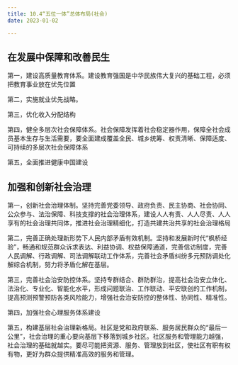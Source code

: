 ```yaml
---
title: 10.4“五位一体”总体布局(社会)
date: 2023-01-02

---
```


## 在发展中保障和改善民生<Badge text="选择题" type="tip" />

第一，建设高质量教育体系。建设教育强国是中华民族伟大复兴的基础工程，必须把教育事业放在优先位置

第二，实施就业优先战略。

第三，优化收入分配结构

第四，健全多层次社会保障体系。社会保障发挥着社会稳定器作用，保障全社会成员基本生存与生活需要，要全面建成覆盖全民、城乡统筹、权责清晰、保障适度、可持续的多层次社会保障体系

第五，全面推进健康中国建设

## 加强和创新社会治理<Badge text="选择题" type="tip" />

第一，创新社会治理体制。坚持完善党委领导、政府负责、民主协商、社会协同、公众参与、法治保障、科技支撑的社会治理体系，建设人人有责、人人尽责、人人享有的社会治理共同体，推进社会治理精细化，打造共建共治共享的社会治理格局

第二，完善正确处理新形势下人民内部矛盾有效机制。坚持和发展新时代“枫桥经验”，畅通和规范群众诉求表达、利益协调、权益保障通道，完善信访制度，完善人民调解、行政调解、司法调解联动工作体系，完善社会矛盾纠纷多元预防调处化解综合机制，努力将矛盾化解在基层。

第三，完善社会治安防控体系。坚持专群结合、群防群治，提高社会治安立体化、法治化、专业化、智能化水平，形成问题联治、工作联动、平安联创的工作机制，提高预测预警预防各类风险能力，增强社会治安防控的整体性、协同性、精准性。

第四，加强社会心理服务体系建设

第五，构建基层社会治理新格局。社区是党和政府联系、服务居民群众的“最后一公里”，社会治理的重心要向基层下移落到城乡社区。社区服务和管理能力越强，社会治理的基础就越实。要尽可能把资源、服务、管理放到社区，使社区有职有权有物，更好为群众提供精准高效的服务和管理。